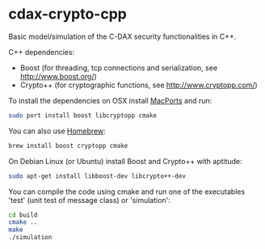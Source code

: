 cdax-crypto-cpp
===============

Basic model/simulation of the C-DAX security functionalities in C++.

C++ dependencies:

* Boost (for threading, tcp connections and serialization, see http://www.boost.org/)
* Crypto++ (for cryptographic functions, see http://www.cryptopp.com/)

To install the dependencies on OSX install [MacPorts](http://www.macports.org/) and run:

```bash
sudo port install boost libcryptopp cmake
```

You can also use [Homebrew](http://brew.sh/):

```bash
brew install boost cryptopp cmake
```

On Debian Linux (or Ubuntu) install Boost and Crypto++ with aptitude:

```bash
sudo apt-get install libboost-dev libcrypto++-dev
```

You can compile the code using cmake and run one of the executables 'test' (unit test of message class) or 'simulation':

```bash
cd build
cmake ..
make
./simulation
```
